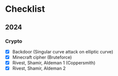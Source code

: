 # Checklist

## 2024

### Crypto

- [x] Backdoor (Singular curve attack on elliptic curve)
- [x] Minecraft cipher (Bruteforce)
- [x] Rivest, Shamir, Aldeman 1 (Coppersmith)
- [x] Rivest, Shamir, Aldeman 2
